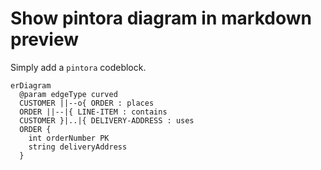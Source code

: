 # Show pintora diagram in markdown preview

Simply add a `pintora` codeblock.

```pintora
erDiagram
  @param edgeType curved
  CUSTOMER ||--o{ ORDER : places
  ORDER ||--|{ LINE-ITEM : contains
  CUSTOMER }|..|{ DELIVERY-ADDRESS : uses
  ORDER {
    int orderNumber PK
    string deliveryAddress
  }
```
